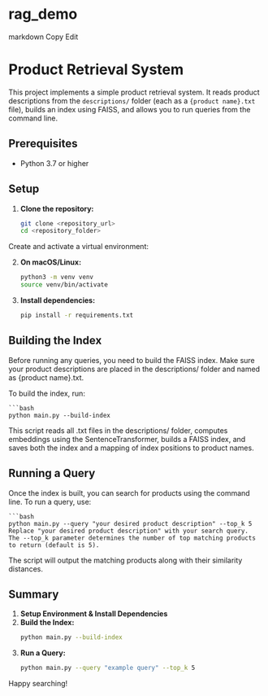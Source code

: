 # rag_demo


markdown
Copy
Edit
# Product Retrieval System

This project implements a simple product retrieval system. It reads product descriptions from the `descriptions/` folder (each as a `{product name}.txt` file), builds an index using FAISS, and allows you to run queries from the command line.

## Prerequisites

- Python 3.7 or higher

## Setup

1. **Clone the repository:**
   ```bash
   git clone <repository_url>
   cd <repository_folder>

Create and activate a virtual environment:

2. **On macOS/Linux:**
    ```bash
    python3 -m venv venv
    source venv/bin/activate

3. **Install dependencies:**

    ```bash
    pip install -r requirements.txt

## Building the Index
Before running any queries, you need to build the FAISS index. Make sure your product descriptions are placed in the descriptions/ folder and named as {product name}.txt.

To build the index, run:

    ```bash 
    python main.py --build-index

This script reads all .txt files in the descriptions/ folder, computes embeddings using the SentenceTransformer, builds a FAISS index, and saves both the index and a mapping of index positions to product names.

## Running a Query
Once the index is built, you can search for products using the command line. To run a query, use:

    ```bash
    python main.py --query "your desired product description" --top_k 5
    Replace "your desired product description" with your search query.
    The --top_k parameter determines the number of top matching products to return (default is 5).

The script will output the matching products along with their similarity distances.

## Summary
1. **Setup Environment & Install Dependencies**
2. **Build the Index:**
    ```bash
    python main.py --build-index

3. **Run a Query:**
    ```bash
    python main.py --query "example query" --top_k 5


Happy searching!